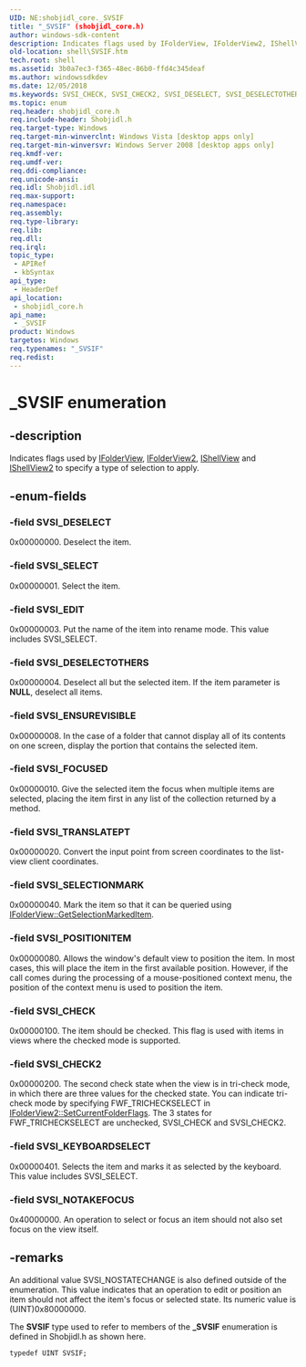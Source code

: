 ```yaml
---
UID: NE:shobjidl_core._SVSIF
title: "_SVSIF" (shobjidl_core.h)
author: windows-sdk-content
description: Indicates flags used by IFolderView, IFolderView2, IShellView and IShellView2 to specify a type of selection to apply.
old-location: shell\SVSIF.htm
tech.root: shell
ms.assetid: 3b0a7ec3-f365-48ec-86b0-ffd4c345deaf
ms.author: windowssdkdev
ms.date: 12/05/2018
ms.keywords: SVSI_CHECK, SVSI_CHECK2, SVSI_DESELECT, SVSI_DESELECTOTHERS, SVSI_EDIT, SVSI_ENSUREVISIBLE, SVSI_FOCUSED, SVSI_KEYBOARDSELECT, SVSI_NOTAKEFOCUS, SVSI_POSITIONITEM, SVSI_SELECT, SVSI_SELECTIONMARK, SVSI_TRANSLATEPT, _SVSIF, _SVSIF enumeration [Windows Shell], _shell_SVSIF, shell.SVSIF, shobjidl_core/SVSI_CHECK, shobjidl_core/SVSI_CHECK2, shobjidl_core/SVSI_DESELECT, shobjidl_core/SVSI_DESELECTOTHERS, shobjidl_core/SVSI_EDIT, shobjidl_core/SVSI_ENSUREVISIBLE, shobjidl_core/SVSI_FOCUSED, shobjidl_core/SVSI_KEYBOARDSELECT, shobjidl_core/SVSI_NOTAKEFOCUS, shobjidl_core/SVSI_POSITIONITEM, shobjidl_core/SVSI_SELECT, shobjidl_core/SVSI_SELECTIONMARK, shobjidl_core/SVSI_TRANSLATEPT, shobjidl_core/_SVSIF
ms.topic: enum
req.header: shobjidl_core.h
req.include-header: Shobjidl.h
req.target-type: Windows
req.target-min-winverclnt: Windows Vista [desktop apps only]
req.target-min-winversvr: Windows Server 2008 [desktop apps only]
req.kmdf-ver: 
req.umdf-ver: 
req.ddi-compliance: 
req.unicode-ansi: 
req.idl: Shobjidl.idl
req.max-support: 
req.namespace: 
req.assembly: 
req.type-library: 
req.lib: 
req.dll: 
req.irql: 
topic_type:
 - APIRef
 - kbSyntax
api_type:
 - HeaderDef
api_location:
 - shobjidl_core.h
api_name:
 - _SVSIF
product: Windows
targetos: Windows
req.typenames: "_SVSIF"
req.redist: 
---
```


# _SVSIF enumeration


## -description


Indicates flags used by <a href="https://msdn.microsoft.com/3bc2615e-f07c-4959-b89e-bbbd2bf45a94">IFolderView</a>, <a href="https://msdn.microsoft.com/52fcf0df-f532-4114-b1c9-96838f1a5e77">IFolderView2</a>, <a href="https://msdn.microsoft.com/91438583-e4f1-456f-a130-2a45846fd725">IShellView</a> and  <a href="https://msdn.microsoft.com/a61aec39-406d-4066-941d-e788d64f4310">IShellView2</a> to specify a type of selection to apply.


## -enum-fields




### -field SVSI_DESELECT

0x00000000. Deselect the item.


### -field SVSI_SELECT

0x00000001. Select the item.


### -field SVSI_EDIT

0x00000003. Put the name of the item into rename mode. This value includes SVSI_SELECT.


### -field SVSI_DESELECTOTHERS

0x00000004. Deselect all but the selected item. If the item parameter is <b>NULL</b>, deselect all items.


### -field SVSI_ENSUREVISIBLE

0x00000008. In the case of a folder that cannot display all of its contents on one screen, display the portion that contains the selected item.


### -field SVSI_FOCUSED

0x00000010. Give the selected item the focus when multiple items are selected, placing the item first in any list of the collection returned by a method.


### -field SVSI_TRANSLATEPT

0x00000020. Convert the input point from screen coordinates to the list-view client coordinates.


### -field SVSI_SELECTIONMARK

0x00000040. Mark the item so that it can be queried using <a href="https://msdn.microsoft.com/86416704-c2e3-4782-a566-b49cbd0e7696">IFolderView::GetSelectionMarkedItem</a>.


### -field SVSI_POSITIONITEM

0x00000080. Allows the window's default view to position the item. In most cases, this will place the item in the first available position. However, if the call comes during the processing of a mouse-positioned context menu, the position of the context menu is used to position the item.


### -field SVSI_CHECK

0x00000100. The item should be checked. This flag is used with items in views where the checked mode is supported.


### -field SVSI_CHECK2

0x00000200. The second check state when the view is in tri-check mode, in which there are three values for the checked state. You can indicate tri-check mode by specifying FWF_TRICHECKSELECT in <a href="https://msdn.microsoft.com/94999ac7-c9dd-439e-8f63-eeb226763200">IFolderView2::SetCurrentFolderFlags</a>. The 3 states for FWF_TRICHECKSELECT are unchecked, SVSI_CHECK and SVSI_CHECK2.


### -field SVSI_KEYBOARDSELECT

0x00000401. Selects the item and marks it as selected by the keyboard. This value includes SVSI_SELECT.


### -field SVSI_NOTAKEFOCUS

0x40000000. An operation to select or focus an item should not also set focus on the view itself.


## -remarks



An additional value SVSI_NOSTATECHANGE is also defined outside of the enumeration. This value indicates that an operation to edit or position an item should not affect the item's focus or selected state. Its numeric value is (UINT)0x80000000.

The <b>SVSIF</b> type used to refer to members of the <b>_SVSIF</b> enumeration is defined in Shobjidl.h as shown here.

                


```
typedef UINT SVSIF;
```




